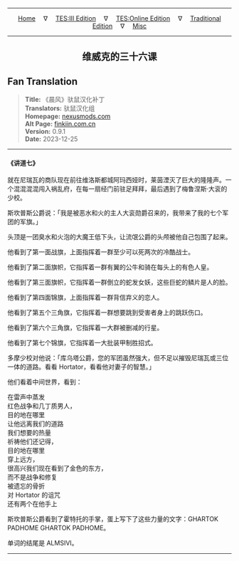 
---

<!-- Jekyll Page Links -->

<center>
<a href="../../../../../index.html">Home</a>
&emsp;&nabla;&emsp;
<a href="../../../../index-tes3.html">TES:III Edition</a>
&emsp;&nabla;&emsp;
<a href="../../../../index-teso.html">TES:Online Edition</a>
&emsp;&nabla;&emsp;
<a href="../../../../index-traditional.html">Traditional Edition</a>
&emsp;&nabla;&emsp;
<a href="../../../../index-misc.html">Misc</a>
</center>

<!-- Markdown Body Below: -->

---

<center>
<h2><span style="font-family:SimSun">维威克的三十六课</span></h2>
</center>

## Fan Translation

> __Title:__ 《晨风》驮鼠汉化补丁\
> __Translators:__ ﻿驮鼠汉化组\
> __Homepage:__ [nexusmods.com][1]\
> __Alt Page:__ [finkiin.com.cn][2]\
> __Version:__ 0.9.1\
> __Date:__ 2023-12-25

[1]: https://www.nexusmods.com/morrowind/mods/53885
[2]: https://finkiin.com.cn/d/1153

---

#### 《讲道七》

就在尼瑞瓦的商队现在前往维洛斯都城阿玛西娅时，莱茵湮灭了巨大的隆隆声。一个混混混混闯入祸乱府，在每一扇经门前驻足拜拜，最后遇到了梅鲁涅斯·大衮的少校。

斯坎普斯公爵说：「我是被恶水和火的主人大衮勋爵召来的，我带来了我的七个军团的军旗。」

头顶是一团臭水和火泡的大魔王低下头，让流氓公爵的头颅被他自己包围了起来。

他看到了第一面战旗，上面指挥着一群至少可以死两次的冷酷战士。

他看到了第二面旗帜，它指挥着一群有翼的公牛和骑在每头上的有色人皇。

他看到了第三面旗帜，它指挥着一群倒立的蛇发女妖，这些巨蛇的鳞片是人的脸。

他看到了第四面锦旗，上面指挥着一群背信弃义的恋人。

他看到了第五个三角旗，它指挥着一群想要跳到受害者身上的跳跃伤口。

他看到了第六个三角旗，它指挥着一大群被删减的行星。

他看到了第七个锦旗，它指挥着一大批装甲制胜招式。

多摩少校对他说：「库乌塔公爵，您的军团虽然强大，但不足以摧毁尼瑞瓦或三位一体的道路。看看 Hortator，看看他对妻子的智慧。」

他们看着中间世界，看到：

在雷声中蒸发\
红色战争和几丁质男人，\
目的地在哪里\
让他远离我们的道路\
我们想要的热量\
祈祷他们还记得，\
目的地在哪里\
穿上远方，\
很高兴我们现在看到了金色的东方，\
而不是战争和修复\
被遗忘的骨折\
对 Hortator 的诅咒\
还有两个在他手上

斯坎普斯公爵看到了霍特托的手掌，蛋上写下了这些力量的文字：GHARTOK PADHOME GHARTOK PADHOME。

单词的结尾是 ALMSIVI。

---
